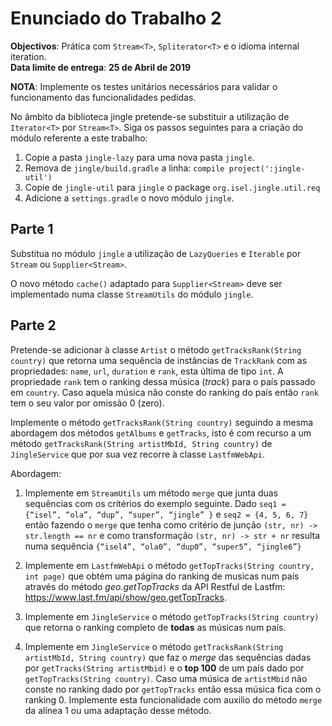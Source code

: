 # Enunciado do Trabalho 2

**Objectivos**: Prática com `Stream<T>`, `Spliterator<T>` e o idioma internal
iteration.
<br>
**Data limite de entrega**: **25 de Abril de 2019**

**NOTA**: Implemente os testes unitários necessários para validar o
funcionamento das funcionalidades pedidas.

No âmbito da biblioteca jingle pretende-se substituir a utilização de
`Iterator<T>` por `Stream<T>`. 
Siga os passos seguintes para a criação do módulo referente a este
trabalho:

1. Copie a pasta `jingle-lazy` para uma nova pasta `jingle`.
2. Remova de `jingle/build.gradle` a linha: `compile project(':jingle-util')`
3. Copie de `jingle-util` para `jingle` o package `org.isel.jingle.util.req`
4. Adicione a `settings.gradle` o novo módulo `jingle`.

## Parte 1

Substitua no módulo `jingle` a utilização de `LazyQueries` e `Iterable` por
`Stream` ou `Supplier<Stream>`.

O novo método `cache()` adaptado para `Supplier<Stream>` deve ser implementado
numa classe `StreamUtils` do módulo `jingle`.

## Parte 2

Pretende-se adicionar à classe `Artist` o método `getTracksRank(String country)`
que retorna uma sequência de instâncias de `TrackRank` com as propriedades:
`name`, `url`, `duration` e `rank`, esta última de tipo `int`. A propriedade
`rank` tem o ranking dessa música (_track_) para o país passado em `country`.
Caso aquela música não conste do ranking do país então `rank` tem o seu valor
por omissão 0 (zero).

Implemente o método `getTracksRank(String country)` seguindo a mesma abordagem
dos métodos `getAlbums` e `getTracks`, isto é com recurso a um método
`getTracksRank(String artistMbId, String country)` de `JingleService` que por
sua vez recorre à classe `LastfmWebApi`. 

Abordagem: 

1. Implemente em `StreamUtils` um método `merge` que junta duas sequências com
   os critérios do exemplo seguinte. Dado `seq1 = {“isel”, “ola”, “dup”,
   “super”, “jingle” }` e `seq2 = {4, 5, 6, 7}` então fazendo o `merge` que
   tenha como critério de junção `(str, nr) -> str.length == nr` e como
   transformação `(str, nr) -> str + nr` resulta numa sequência `{“isel4”,
   “ola0”, “dup0”, “super5”, “jingle6”}`

2. Implemente em `LastfmWebApi` o método `getTopTracks(String country, int
   page)` que obtém uma página do ranking de musicas num país através do método
   _geo.getTopTracks_ da API Restful de Lastfm:  
   https://www.last.fm/api/show/geo.getTopTracks.

3. Implemente em `JingleService` o método `getTopTracks(String country)` que
   retorna o ranking completo de **todas** as músicas num país.

4. Implemente em `JingleService` o método `getTracksRank(String artistMbId,
   String country)` que faz o _merge_ das sequências dadas por
   `getTracks(String artistMbid)` e o **top 100** de um país dado por
   `getTopTracks(String country)`.
   Caso uma música de `artistMbid` não conste no ranking dado por `getTopTracks`
   então essa música fica com o ranking 0. Implemente esta funcionalidade com
   auxilio do método `merge` da alínea 1 ou uma adaptação desse método.

